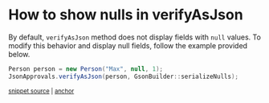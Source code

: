 <a id="top"></a>

# How to show nulls in verifyAsJson
<!-- toc -->
<!-- endToc -->

By default, `verifyAsJson`  method does not display fields with `null` values.
To modify this behavior and display null fields, 
follow the example provided below.

<!-- snippet: CustomGsonBuilderShowingNull -->
<a id='snippet-CustomGsonBuilderShowingNull'></a>
```java
Person person = new Person("Max", null, 1);
JsonApprovals.verifyAsJson(person, GsonBuilder::serializeNulls);
```
<sup><a href='/approvaltests-tests/src/test/java/org/approvaltests/JsonFormattingTest.java#L33-L36' title='Snippet source file'>snippet source</a> | <a href='#snippet-CustomGsonBuilderShowingNull' title='Start of snippet'>anchor</a></sup>
<!-- endSnippet -->
